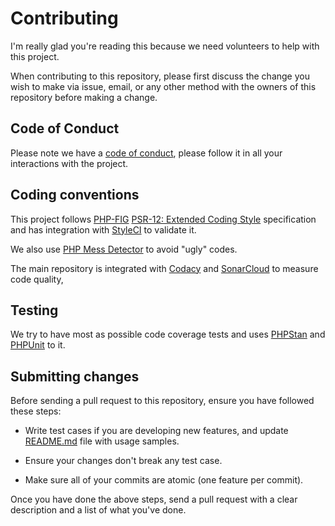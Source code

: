 # Contributing

I'm really glad you're reading this because we need volunteers to help with this
project.

When contributing to this repository, please first discuss the change you wish
to make via issue, email, or any other method with the owners of this repository
before making a change.

## Code of Conduct

Please note we have a [code of conduct](/CODE_OF_CONDUCT.md), please follow it
in all your interactions with the project.

## Coding conventions

This project follows [PHP-FIG](https://www.php-fig.org)
[PSR-12: Extended Coding Style](https://www.php-fig.org/psr/psr-12/)
specification and has integration with
[StyleCI](github.styleci.io/repos/317241593) to validate it.

We also use [PHP Mess Detector](https://phpmd.org) to avoid "ugly" codes.

The main repository is integrated with [Codacy](https://www.codacy.com) and
[SonarCloud](https://sonarcloud.io/) to measure code quality,

## Testing

We try to have most as possible code coverage tests and uses
[PHPStan](https://phpstan.org) and [PHPUnit](https://phpunit.de) to it.

## Submitting changes

Before sending a pull request to this repository, ensure you have followed these
steps:

-   Write test cases if you are developing new features, and update
    [README.md](/README.md) file with usage samples.

-   Ensure your changes don't break any test case.

-   Make sure all of your commits are atomic (one feature per commit).

Once you have done the above steps, send a pull request with a clear description
and a list of what you've done.
